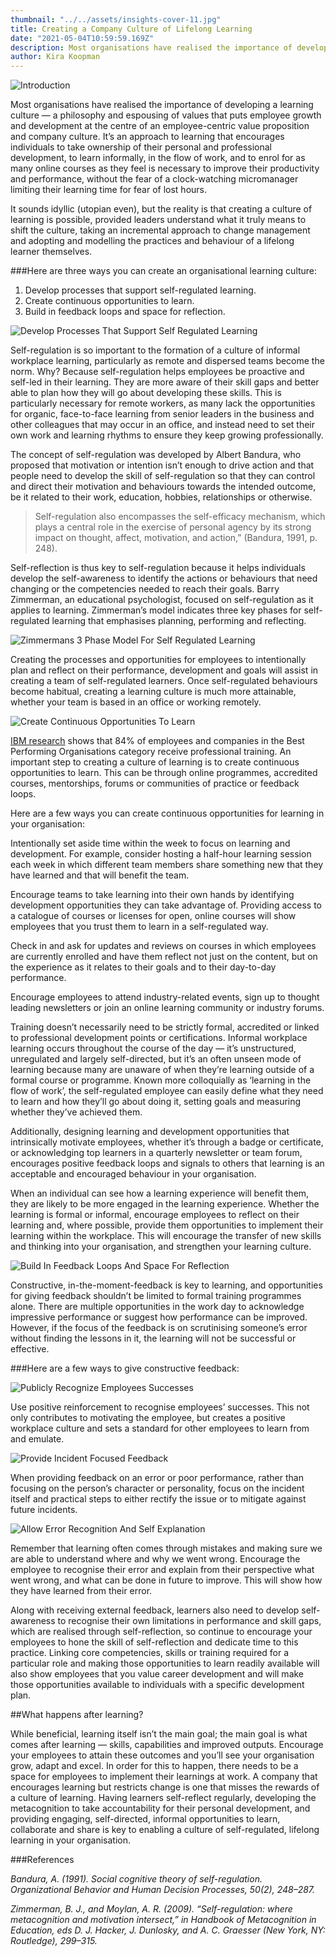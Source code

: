 ```yaml
---
thumbnail: "../../assets/insights-cover-11.jpg"
title: Creating a Company Culture of Lifelong Learning
date: "2021-05-04T10:59:59.169Z"
description: Most organisations have realised the importance of developing a learning culture — a philosophy and espousing of values that puts employee growth and development at the centre of an employee-centric value proposition and company culture.
author: Kira Koopman
---
```


![Introduction](./introduction.png)

Most organisations have realised the importance of developing a learning culture — a philosophy and espousing of values that puts employee growth and development at the centre of an employee-centric value proposition and company culture. It’s an approach to learning that encourages individuals to take ownership of their personal and professional development, to learn informally, in the flow of work, and to enrol for as many online courses as they feel is necessary to improve their productivity and performance, without the fear of a clock-watching micromanager limiting their learning time for fear of lost hours.

It sounds idyllic (utopian even), but the reality is that creating a culture of learning is possible, provided leaders understand what it truly means to shift the culture, taking an incremental approach to change management and adopting and modelling the practices and behaviour of a lifelong learner themselves.

###Here are three ways you can create an organisational learning culture:

1. Develop processes that support self-regulated learning.
2. Create continuous opportunities to learn.
3. Build in feedback loops and space for reflection.

![Develop Processes That Support Self Regulated Learning](./support-self-regulated-learning.png)

Self-regulation is so important to the formation of a culture of informal workplace learning, particularly as remote and dispersed teams become the norm. Why? Because self-regulation helps employees be proactive and self-led in their learning. They are more aware of their skill gaps and better able to plan how they will go about developing these skills. This is particularly necessary for remote workers, as many lack the opportunities for organic, face-to-face learning from senior leaders in the business and other colleagues that may occur in an office, and instead need to set their own work and learning rhythms to ensure they keep growing professionally.

The concept of self-regulation was developed by Albert Bandura, who proposed that motivation or intention isn’t enough to drive action and that people need to develop the skill of self-regulation so that they can control and direct their motivation and behaviours towards the intended outcome, be it related to their work, education, hobbies, relationships or otherwise.

> Self-regulation also encompasses the self-efficacy mechanism, which plays a central role in the exercise of personal agency by its strong impact on thought, affect, motivation, and action,” (Bandura, 1991, p. 248).

Self-reflection is thus key to self-regulation because it helps individuals develop the self-awareness to identify the actions or behaviours that need changing or the competencies needed to reach their goals. Barry Zimmerman, an educational psychologist, focused on self-regulation as it applies to learning. Zimmerman’s model indicates three key phases for self-regulated learning that emphasises planning, performing and reflecting.

![Zimmermans 3 Phase Model For Self Regulated Learning](./zimmermans-model-for-self-regulated-learning.jpg)

Creating the processes and opportunities for employees to intentionally plan and reflect on their performance, development and goals will assist in creating a team of self-regulated learners. Once self-regulated behaviours become habitual, creating a learning culture is much more attainable, whether your team is based in an office or working remotely.

![Create Continuous Opportunities To Learn](./create-continuous-opportunities-to-learn.png)

[IBM research](https://www.ibm.com/training/pdfs/IBMTraining-TheValueofTraining.pdf) shows that 84% of employees and companies in the Best Performing Organisations category receive professional training. An important step to creating a culture of learning is to create continuous opportunities to learn. This can be through online programmes, accredited courses, mentorships, forums or communities of practice or feedback loops.

Here are a few ways you can create continuous opportunities for learning in your organisation:

Intentionally set aside time within the week to focus on learning and development. For example, consider hosting a half-hour learning session each week in which different team members share something new that they have learned and that will benefit the team.

Encourage teams to take learning into their own hands by identifying development opportunities they can take advantage of. Providing access to a catalogue of courses or licenses for open, online courses will show employees that you trust them to learn in a self-regulated way.

Check in and ask for updates and reviews on courses in which employees are currently enrolled and have them reflect not just on the content, but on the experience as it relates to their goals and to their day-to-day performance.

Encourage employees to attend industry-related events, sign up to thought leading newsletters or join an online learning community or industry forums.

Training doesn’t necessarily need to be strictly formal, accredited or linked to professional development points or certifications. Informal workplace learning occurs throughout the course of the day — it’s unstructured, unregulated and largely self-directed, but it’s an often unseen mode of learning because many are unaware of when they’re learning outside of a formal course or programme. Known more colloquially as ‘learning in the flow of work’, the self-regulated employee can easily define what they need to learn and how they’ll go about doing it, setting goals and measuring whether they’ve achieved them.

Additionally, designing learning and development opportunities that intrinsically motivate employees, whether it’s through a badge or certificate, or acknowledging top learners in a quarterly newsletter or team forum, encourages positive feedback loops and signals to others that learning is an acceptable and encouraged behaviour in your organisation.

When an individual can see how a learning experience will benefit them, they are likely to be more engaged in the learning experience. Whether the learning is formal or informal, encourage employees to reflect on their learning and, where possible, provide them opportunities to implement their learning within the workplace. This will encourage the transfer of new skills and thinking into your organisation, and strengthen your learning culture.

![Build In Feedback Loops And Space For Reflection](./feedback-loops-and-space-for-reflection.png)

Constructive, in-the-moment-feedback is key to learning, and opportunities for giving feedback shouldn’t be limited to formal training programmes alone. There are multiple opportunities in the work day to acknowledge impressive performance or suggest how performance can be improved. However, if the focus of the feedback is on scrutinising someone’s error without finding the lessons in it, the learning will not be successful or effective.

###Here are a few ways to give constructive feedback:

![Publicly Recognize Employees Successes](publicly-recognize-employees-successes.jpg)

Use positive reinforcement to recognise employees’ successes. This not only contributes to motivating the employee, but creates a positive workplace culture and sets a standard for other employees to learn from and emulate.

![Provide Incident Focused Feedback](provide-incident-focused-feedback.jpg)

When providing feedback on an error or poor performance, rather than focusing on the person’s character or personality, focus on the incident itself and practical steps to either rectify the issue or to mitigate against future incidents.

![Allow Error Recognition And Self Explanation](allow-error-recognition-and-self-explanation.jpg)

Remember that learning often comes through mistakes and making sure we are able to understand where and why we went wrong. Encourage the employee to recognise their error and explain from their perspective what went wrong, and what can be done in future to improve. This will show how they have learned from their error.

Along with receiving external feedback, learners also need to develop self-awareness to recognise their own limitations in performance and skill gaps, which are realised through self-reflection, so continue to encourage your employees to hone the skill of self-reflection and dedicate time to this practice. Linking core competencies, skills or training required for a particular role and making those opportunities to learn readily available will also show employees that you value career development and will make those opportunities available to individuals with a specific development plan.

##What happens after learning?

While beneficial, learning itself isn’t the main goal; the main goal is what comes after learning — skills, capabilities and improved outputs. Encourage your employees to attain these outcomes and you’ll see your organisation grow, adapt and excel. In order for this to happen, there needs to be a space for employees to implement their learnings at work. A company that encourages learning but restricts change is one that misses the rewards of a culture of learning. Having learners self-reflect regularly, developing the metacognition to take accountability for their personal development, and providing engaging, self-directed, informal opportunities to learn, collaborate and share is key to enabling a culture of self-regulated, lifelong learning in your organisation.

###References

_Bandura, A. (1991). Social cognitive theory of self-regulation. Organizational Behavior and Human Decision Processes, 50(2), 248–287._

_Zimmerman, B. J., and Moylan, A. R. (2009). “Self-regulation: where metacognition and motivation intersect,” in Handbook of Metacognition in Education, eds D. J. Hacker, J. Dunlosky, and A. C. Graesser (New York, NY: Routledge), 299–315._
